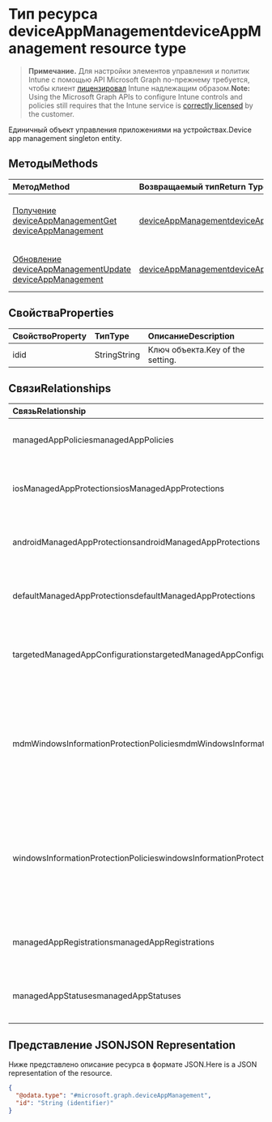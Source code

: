 # <a name="deviceappmanagement-resource-type"></a><span data-ttu-id="e61f4-101">Тип ресурса deviceAppManagement</span><span class="sxs-lookup"><span data-stu-id="e61f4-101">deviceAppManagement resource type</span></span>

> <span data-ttu-id="e61f4-102">**Примечание.** Для настройки элементов управления и политик Intune с помощью API Microsoft Graph по-прежнему требуется, чтобы клиент [лицензировал](https://go.microsoft.com/fwlink/?linkid=839381) Intune надлежащим образом.</span><span class="sxs-lookup"><span data-stu-id="e61f4-102">**Note:** Using the Microsoft Graph APIs to configure Intune controls and policies still requires that the Intune service is [correctly licensed](https://go.microsoft.com/fwlink/?linkid=839381) by the customer.</span></span>

<span data-ttu-id="e61f4-103">Единичный объект управления приложениями на устройствах.</span><span class="sxs-lookup"><span data-stu-id="e61f4-103">Device app management singleton entity.</span></span>
## <a name="methods"></a><span data-ttu-id="e61f4-104">Методы</span><span class="sxs-lookup"><span data-stu-id="e61f4-104">Methods</span></span>
|<span data-ttu-id="e61f4-105">Метод</span><span class="sxs-lookup"><span data-stu-id="e61f4-105">Method</span></span>|<span data-ttu-id="e61f4-106">Возвращаемый тип</span><span class="sxs-lookup"><span data-stu-id="e61f4-106">Return Type</span></span>|<span data-ttu-id="e61f4-107">Описание</span><span class="sxs-lookup"><span data-stu-id="e61f4-107">Description</span></span>|
|:---|:---|:---|
|[<span data-ttu-id="e61f4-108">Получение deviceAppManagement</span><span class="sxs-lookup"><span data-stu-id="e61f4-108">Get deviceAppManagement</span></span>](../api/intune_mam_deviceappmanagement_get.md)|[<span data-ttu-id="e61f4-109">deviceAppManagement</span><span class="sxs-lookup"><span data-stu-id="e61f4-109">deviceAppManagement</span></span>](../resources/intune_mam_deviceappmanagement.md)|<span data-ttu-id="e61f4-110">Чтение свойств и связей объекта [deviceAppManagement](../resources/intune_mam_deviceappmanagement.md).</span><span class="sxs-lookup"><span data-stu-id="e61f4-110">Read properties and relationships of [plannerTaskDetails](../resources/intune_mam_deviceappmanagement.md) object.</span></span>|
|[<span data-ttu-id="e61f4-111">Обновление deviceAppManagement</span><span class="sxs-lookup"><span data-stu-id="e61f4-111">Update deviceAppManagement</span></span>](../api/intune_mam_deviceappmanagement_update.md)|[<span data-ttu-id="e61f4-112">deviceAppManagement</span><span class="sxs-lookup"><span data-stu-id="e61f4-112">deviceAppManagement</span></span>](../resources/intune_mam_deviceappmanagement.md)|<span data-ttu-id="e61f4-113">Обновление свойств объекта [deviceAppManagement](../resources/intune_mam_deviceappmanagement.md).</span><span class="sxs-lookup"><span data-stu-id="e61f4-113">Update the properties of a [calendar](../resources/intune_mam_deviceappmanagement.md) object.</span></span>|

## <a name="properties"></a><span data-ttu-id="e61f4-114">Свойства</span><span class="sxs-lookup"><span data-stu-id="e61f4-114">Properties</span></span>
|<span data-ttu-id="e61f4-115">Свойство</span><span class="sxs-lookup"><span data-stu-id="e61f4-115">Property</span></span>|<span data-ttu-id="e61f4-116">Тип</span><span class="sxs-lookup"><span data-stu-id="e61f4-116">Type</span></span>|<span data-ttu-id="e61f4-117">Описание</span><span class="sxs-lookup"><span data-stu-id="e61f4-117">Description</span></span>|
|:---|:---|:---|
|<span data-ttu-id="e61f4-118">id</span><span class="sxs-lookup"><span data-stu-id="e61f4-118">id</span></span>|<span data-ttu-id="e61f4-119">String</span><span class="sxs-lookup"><span data-stu-id="e61f4-119">String</span></span>|<span data-ttu-id="e61f4-120">Ключ объекта.</span><span class="sxs-lookup"><span data-stu-id="e61f4-120">Key of the setting.</span></span>|

## <a name="relationships"></a><span data-ttu-id="e61f4-121">Связи</span><span class="sxs-lookup"><span data-stu-id="e61f4-121">Relationships</span></span>
|<span data-ttu-id="e61f4-122">Связь</span><span class="sxs-lookup"><span data-stu-id="e61f4-122">Relationship</span></span>|<span data-ttu-id="e61f4-123">Тип</span><span class="sxs-lookup"><span data-stu-id="e61f4-123">Type</span></span>|<span data-ttu-id="e61f4-124">Описание</span><span class="sxs-lookup"><span data-stu-id="e61f4-124">Description</span></span>|
|:---|:---|:---|
|<span data-ttu-id="e61f4-125">managedAppPolicies</span><span class="sxs-lookup"><span data-stu-id="e61f4-125">managedAppPolicies</span></span>|<span data-ttu-id="e61f4-126">Коллекция [managedAppPolicy](../resources/intune_mam_managedapppolicy.md)</span><span class="sxs-lookup"><span data-stu-id="e61f4-126">[managedAppPolicy](../resources/intune_mam_managedapppolicy.md) collection</span></span>|<span data-ttu-id="e61f4-127">Политики управляемых приложений.</span><span class="sxs-lookup"><span data-stu-id="e61f4-127">Managed app policies.</span></span>|
|<span data-ttu-id="e61f4-128">iosManagedAppProtections</span><span class="sxs-lookup"><span data-stu-id="e61f4-128">iosManagedAppProtections</span></span>|<span data-ttu-id="e61f4-129">Коллекция [iosManagedAppProtection](../resources/intune_mam_iosmanagedappprotection.md)</span><span class="sxs-lookup"><span data-stu-id="e61f4-129">[iosManagedAppProtection](../resources/intune_mam_iosmanagedappprotection.md) collection</span></span>|<span data-ttu-id="e61f4-130">Политики управляемых приложений для iOS.</span><span class="sxs-lookup"><span data-stu-id="e61f4-130">iOS managed app policies.</span></span>|
|<span data-ttu-id="e61f4-131">androidManagedAppProtections</span><span class="sxs-lookup"><span data-stu-id="e61f4-131">androidManagedAppProtections</span></span>|<span data-ttu-id="e61f4-132">Коллекция [androidManagedAppProtection](../resources/intune_mam_androidmanagedappprotection.md)</span><span class="sxs-lookup"><span data-stu-id="e61f4-132">[androidManagedAppProtection](../resources/intune_mam_androidmanagedappprotection.md) collection</span></span>|<span data-ttu-id="e61f4-133">Политики управляемых приложений для Android.</span><span class="sxs-lookup"><span data-stu-id="e61f4-133">Android managed app policies.</span></span>|
|<span data-ttu-id="e61f4-134">defaultManagedAppProtections</span><span class="sxs-lookup"><span data-stu-id="e61f4-134">defaultManagedAppProtections</span></span>|<span data-ttu-id="e61f4-135">Коллекция [defaultManagedAppProtection](../resources/intune_mam_defaultmanagedappprotection.md)</span><span class="sxs-lookup"><span data-stu-id="e61f4-135">[defaultManagedAppProtection](../resources/intune_mam_defaultmanagedappprotection.md) collection</span></span>|<span data-ttu-id="e61f4-136">Политики управляемых приложений по умолчанию.</span><span class="sxs-lookup"><span data-stu-id="e61f4-136">Default managed app policies.</span></span>|
|<span data-ttu-id="e61f4-137">targetedManagedAppConfigurations</span><span class="sxs-lookup"><span data-stu-id="e61f4-137">targetedManagedAppConfigurations</span></span>|<span data-ttu-id="e61f4-138">Коллекция [targetedManagedAppConfiguration](../resources/intune_mam_targetedmanagedappconfiguration.md)</span><span class="sxs-lookup"><span data-stu-id="e61f4-138">[targetedManagedAppConfiguration](../resources/intune_mam_targetedmanagedappconfiguration.md) collection</span></span>|<span data-ttu-id="e61f4-139">Целевые конфигурации управляемых приложений.</span><span class="sxs-lookup"><span data-stu-id="e61f4-139">Targeted managed app configurations.</span></span>|
|<span data-ttu-id="e61f4-140">mdmWindowsInformationProtectionPolicies</span><span class="sxs-lookup"><span data-stu-id="e61f4-140">mdmWindowsInformationProtectionPolicies</span></span>|<span data-ttu-id="e61f4-141">Коллекция [mdmWindowsInformationProtectionPolicy](../resources/intune_mam_mdmwindowsinformationprotectionpolicy.md)</span><span class="sxs-lookup"><span data-stu-id="e61f4-141">[mdmWindowsInformationProtectionPolicy](../resources/intune_mam_mdmwindowsinformationprotectionpolicy.md) collection</span></span>|<span data-ttu-id="e61f4-142">Windows Information Protection для приложений на устройствах, зарегистрированных с использованием MDM.</span><span class="sxs-lookup"><span data-stu-id="e61f4-142">Windows information protection for apps running on devices which are MDM enrolled.</span></span>|
|<span data-ttu-id="e61f4-143">windowsInformationProtectionPolicies</span><span class="sxs-lookup"><span data-stu-id="e61f4-143">windowsInformationProtectionPolicies</span></span>|<span data-ttu-id="e61f4-144">Коллекция [windowsInformationProtectionPolicy](../resources/intune_mam_windowsinformationprotectionpolicy.md)</span><span class="sxs-lookup"><span data-stu-id="e61f4-144">[windowsInformationProtectionPolicy](../resources/intune_mam_windowsinformationprotectionpolicy.md) collection</span></span>|<span data-ttu-id="e61f4-145">Windows Information Protection для приложений на устройствах, не зарегистрированных с использованием MDM.</span><span class="sxs-lookup"><span data-stu-id="e61f4-145">Windows information protection for apps running on devices which are not MDM enrolled.</span></span>|
|<span data-ttu-id="e61f4-146">managedAppRegistrations</span><span class="sxs-lookup"><span data-stu-id="e61f4-146">managedAppRegistrations</span></span>|<span data-ttu-id="e61f4-147">Коллекция [managedAppRegistration](../resources/intune_mam_managedappregistration.md)</span><span class="sxs-lookup"><span data-stu-id="e61f4-147">[managedAppRegistration](../resources/intune_mam_managedappregistration.md) collection</span></span>|<span data-ttu-id="e61f4-148">Регистрации управляемых приложений.</span><span class="sxs-lookup"><span data-stu-id="e61f4-148">The managed app registrations.</span></span>|
|<span data-ttu-id="e61f4-149">managedAppStatuses</span><span class="sxs-lookup"><span data-stu-id="e61f4-149">managedAppStatuses</span></span>|<span data-ttu-id="e61f4-150">Коллекция [managedAppStatus](../resources/intune_mam_managedappstatus.md)</span><span class="sxs-lookup"><span data-stu-id="e61f4-150">[managedAppStatus](../resources/intune_mam_managedappstatus.md) collection</span></span>|<span data-ttu-id="e61f4-151">Состояния управляемых приложений.</span><span class="sxs-lookup"><span data-stu-id="e61f4-151">The managed app statuses.</span></span>|

## <a name="json-representation"></a><span data-ttu-id="e61f4-152">Представление JSON</span><span class="sxs-lookup"><span data-stu-id="e61f4-152">JSON Representation</span></span>
<span data-ttu-id="e61f4-153">Ниже представлено описание ресурса в формате JSON.</span><span class="sxs-lookup"><span data-stu-id="e61f4-153">Here is a JSON representation of the resource.</span></span>
<!-- {
  "blockType": "resource",
  "keyProperty": "id",
  "@odata.type": "microsoft.graph.deviceAppManagement"
}
-->
``` json
{
  "@odata.type": "#microsoft.graph.deviceAppManagement",
  "id": "String (identifier)"
}
```



